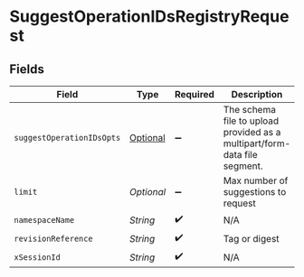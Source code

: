 # SuggestOperationIDsRegistryRequest


## Fields

| Field                                                                               | Type                                                                                | Required                                                                            | Description                                                                         |
| ----------------------------------------------------------------------------------- | ----------------------------------------------------------------------------------- | ----------------------------------------------------------------------------------- | ----------------------------------------------------------------------------------- |
| `suggestOperationIDsOpts`                                                           | [Optional<SuggestOperationIDsOpts>](../../models/shared/SuggestOperationIDsOpts.md) | :heavy_minus_sign:                                                                  | The schema file to upload provided as a multipart/form-data file segment.           |
| `limit`                                                                             | *Optional<Double>*                                                                  | :heavy_minus_sign:                                                                  | Max number of suggestions to request                                                |
| `namespaceName`                                                                     | *String*                                                                            | :heavy_check_mark:                                                                  | N/A                                                                                 |
| `revisionReference`                                                                 | *String*                                                                            | :heavy_check_mark:                                                                  | Tag or digest                                                                       |
| `xSessionId`                                                                        | *String*                                                                            | :heavy_check_mark:                                                                  | N/A                                                                                 |